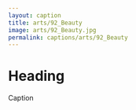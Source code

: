 ```yaml
---
layout: caption
title: arts/92_Beauty
image: arts/92_Beauty.jpg
permalink: captions/arts/92_Beauty
---
```

# Heading
Caption
